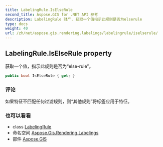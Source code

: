 ```yaml
---
title: LabelingRule.IsElseRule
second_title: Aspose.GIS for .NET API 参考
description: LabelingRule 财产. 获取一个值指示此规则是否为elserule
type: docs
weight: 40
url: /zh/net/aspose.gis.rendering.labelings/labelingrule/iselserule/
---
```

## LabelingRule.IsElseRule property

获取一个值，指示此规则是否为“else-rule”。

```csharp
public bool IsElseRule { get; }
```

### 评论

如果特征不匹配任何过滤规则，则“其他规则”将标签应用于特征。

### 也可以看看

* class [LabelingRule](../)
* 命名空间 [Aspose.Gis.Rendering.Labelings](../../labelingrule/)
* 部件 [Aspose.GIS](../../../)


